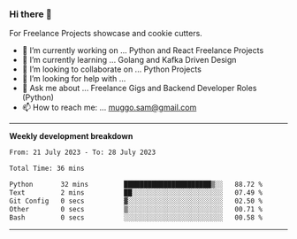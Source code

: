 ### Hi there 👋 



For Freelance Projects showcase and cookie cutters.

- 🔭 I’m currently working on ... Python and React Freelance Projects
- 🌱 I’m currently learning ... Golang and Kafka Driven Design
- 👯 I’m looking to collaborate on ... Python Projects
- 🤔 I’m looking for help with ...
- 💬 Ask me about ... Freelance Gigs and Backend Developer Roles (Python)
- 📫 How to reach me: ... muggo.sam@gmail.com
---------
**Weekly development breakdown**
<!--START_SECTION:waka-->

```txt
From: 21 July 2023 - To: 28 July 2023

Total Time: 36 mins

Python       32 mins         ██████████████████████▒░░   88.72 %
Text         2 mins          ██░░░░░░░░░░░░░░░░░░░░░░░   07.49 %
Git Config   0 secs          ▓░░░░░░░░░░░░░░░░░░░░░░░░   02.50 %
Other        0 secs          ▒░░░░░░░░░░░░░░░░░░░░░░░░   00.71 %
Bash         0 secs          ░░░░░░░░░░░░░░░░░░░░░░░░░   00.58 %
```

<!--END_SECTION:waka-->

----------


